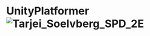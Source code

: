 # UnityPlatformer![Tarjei_Soelvberg_SPD_2E](https://github.com/snurekop/UnityPlatformer/assets/58341635/6daa8da8-7c03-4159-bc39-eeb307a0b911)
